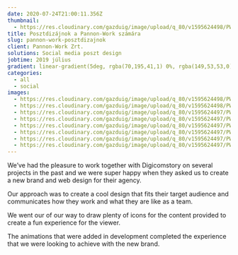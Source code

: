 ```yaml
---
date: 2020-07-24T21:00:11.356Z
thumbnail:
  - https://res.cloudinary.com/gazduig/image/upload/q_80/v1595624498/PW/Frame_38_ijxgr9.webp
title: Posztdizájnok a Pannon-Work számára
slug: pannon-work-posztdizajnok
client: Pannon-Work Zrt.
solutions: Social media poszt design
jobtime: 2019 július
gradient: linear-gradient(5deg, rgba(70,195,41,1) 0%, rgba(149,53,53,0) 71%)
categories:
  - all
  - social
images:
  - https://res.cloudinary.com/gazduig/image/upload/q_80/v1595624498/PW/Frame_37_ycpj5r.webp
  - https://res.cloudinary.com/gazduig/image/upload/q_80/v1595624498/PW/Frame_38_ijxgr9.webp
  - https://res.cloudinary.com/gazduig/image/upload/q_80/v1595624497/PW/Frame_32_qjczgf.webp
  - https://res.cloudinary.com/gazduig/image/upload/q_80/v1595624497/PW/Frame_33_loktfg.webp
  - https://res.cloudinary.com/gazduig/image/upload/q_80/v1595624497/PW/Frame_36_fluszf.webp
  - https://res.cloudinary.com/gazduig/image/upload/q_80/v1595624497/PW/Frame_31_r6ybtn.webp
  - https://res.cloudinary.com/gazduig/image/upload/q_80/v1595624497/PW/Frame_34_bf4728.webp
  - https://res.cloudinary.com/gazduig/image/upload/q_80/v1595624497/PW/Frame_35_be3vxa.webp
---
```

<!--StartFragment-->

We’ve had the pleasure to work together with Digicomstory on several projects in the past and we were super happy when they asked us to create a new brand and web design for their agency.

Our approach was to create a cool design that fits their target audience and communicates how they work and what they are like as a team.

We went our of our way to draw plenty of icons for the content provided to create a fun experience for the viewer.

The animations that were added in development completed the experience that we were looking to achieve with the new brand.

<!--EndFragment-->